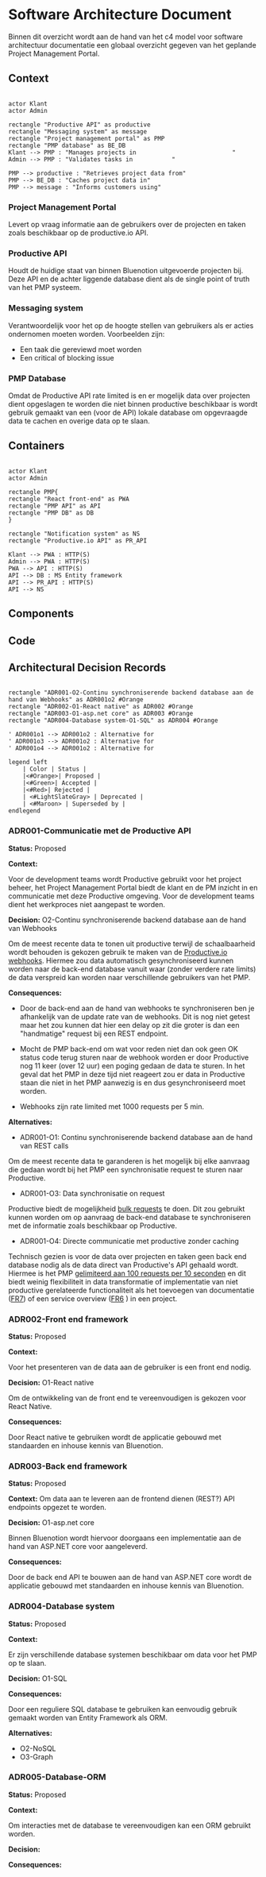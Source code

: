 # Software Architecture Document

Binnen dit overzicht wordt aan de hand van het c4 model voor software architectuur documentatie een globaal overzicht gegeven van het geplande Project Management Portal.

## Context

```plantuml

actor Klant
actor Admin

rectangle "Productive API" as productive
rectangle "Messaging system" as message
rectangle "Project management portal" as PMP
rectangle "PMP database" as BE_DB
Klant --> PMP : "Manages projects in                           "
Admin --> PMP : "Validates tasks in           "

PMP --> productive : "Retrieves project data from"
PMP --> BE_DB : "Caches project data in"
PMP --> message : "Informs customers using"

```

### Project Management Portal

Levert op vraag informatie aan de gebruikers over de projecten en taken zoals beschikbaar op de productive.io API.

### Productive API

Houdt de huidige staat van binnen Bluenotion uitgevoerde projecten bij. Deze API en de achter liggende database dient als de single point of truth van het PMP systeem.

### Messaging system

Verantwoordelijk voor het op de hoogte stellen van gebruikers als er acties ondernomen moeten worden. Voorbeelden zijn:

- Een taak die gereviewd moet worden
- Een critical of blocking issue

### PMP Database

Omdat de Productive API rate limited is en er mogelijk data over projecten dient opgeslagen te worden die niet binnen productive beschikbaar is wordt gebruik gemaakt van een (voor de API) lokale database om opgevraagde data te cachen en overige data op te slaan.

## Containers

```plantuml

actor Klant
actor Admin

rectangle PMP{
rectangle "React front-end" as PWA
rectangle "PMP API" as API
rectangle "PMP DB" as DB
}

rectangle "Notification system" as NS
rectangle "Productive.io API" as PR_API

Klant --> PWA : HTTP(S)
Admin --> PWA : HTTP(S)
PWA --> API : HTTP(S)
API --> DB : MS Entity framework
API --> PR_API : HTTP(S)
API --> NS

```

## Components

## Code

## Architectural Decision Records

```plantuml

rectangle "ADR001-O2-Continu synchroniserende backend database aan de hand van Webhooks" as ADR001o2 #Orange
rectangle "ADR002-O1-React native" as ADR002 #Orange
rectangle "ADR003-O1-asp.net core" as ADR003 #Orange
rectangle "ADR004-Database system-O1-SQL" as ADR004 #Orange

' ADR001o1 --> ADR001o2 : Alternative for
' ADR001o3 --> ADR001o2 : Alternative for
' ADR001o4 --> ADR001o2 : Alternative for

legend left
    | Color | Status |
    |<#Orange>| Proposed |
    |<#Green>| Accepted |
    |<#Red>| Rejected |
    | <#LightSlateGray> | Deprecated |
    | <#Maroon> | Superseded by |
endlegend

```

### ADR001-Communicatie met de Productive API

**Status:** Proposed

**Context:**

Voor de development teams wordt Productive gebruikt voor het project beheer, het Project Management Portal biedt de klant en de PM inzicht in en communicatie met deze Productive omgeving. Voor de development teams dient het werkproces niet aangepast te worden.

**Decision:** O2-Continu synchroniserende backend database aan de hand van Webhooks

Om de meest recente data te tonen uit productive terwijl de schaalbaarheid wordt behouden is gekozen gebruik te maken van de [Productive.io webhooks](https://developer.productive.io/webhooks.html#webhooks). Hiermee zou data automatisch gesynchroniseerd kunnen worden naar de back-end database vanuit waar (zonder verdere rate limits) de data verspreid kan worden naar verschillende gebruikers van het PMP.

**Consequences:**

- Door de back-end aan de hand van webhooks te synchroniseren ben je afhankelijk van de update rate van de webhooks. Dit is nog niet getest maar het zou kunnen dat hier een delay op zit die groter is dan een "handmatige" request bij een REST endpoint.

- Mocht de PMP back-end om wat voor reden niet dan ook geen OK status code terug sturen naar de webhook worden er door Productive nog 11 keer (over 12 uur) een poging gedaan de data te sturen. In het geval dat het PMP in deze tijd niet reageert zou er data in Productive staan die niet in het PMP aanwezig is en dus gesynchroniseerd moet worden.

- Webhooks zijn rate limited met 1000 requests per 5 min.

**Alternatives:**

- ADR001-O1: Continu synchroniserende backend database aan de hand van REST calls

Om de meest recente data te garanderen is het mogelijk bij elke aanvraag die gedaan wordt bij het PMP een synchronisatie request te sturen naar Productive.

- ADR001-O3: Data synchronisatie on request

Productive biedt de mogelijkheid [bulk requests](https://developer.productive.io/index.html#header-content-negotiation) te doen. Dit zou gebruikt kunnen worden om op aanvraag de back-end database te synchroniseren met de informatie zoals beschikbaar op Productive.

- ADR001-O4: Directe communicatie met productive zonder caching

Technisch gezien is voor de data over projecten en taken geen back end database nodig als de data direct van Productive's API gehaald wordt. Hiermee is het PMP [gelimiteerd aan 100 requests per 10 seconden](https://developer.productive.io/index.html#header-rate-limits) en dit biedt weinig flexibiliteit in data transformatie of implementatie van niet productive gerelateerde functionaliteit als het toevoegen van documentatie ([FR7](./FunctioneelOntwerp.md#fr71-openendownloaden-document)) of een service overview ([FR6](FunctioneelOntwerp.md#fr61-inzien-lijst-van-project-dependencies) ) in een project.

### ADR002-Front end framework

**Status:** Proposed

**Context:**

Voor het presenteren van de data aan de gebruiker is een front end nodig.

**Decision:** O1-React native

Om de ontwikkeling van de front end te vereenvoudigen is gekozen voor React Native.

**Consequences:**

Door React native te gebruiken wordt de applicatie gebouwd met standaarden en inhouse kennis van Bluenotion.

### ADR003-Back end framework

**Status:** Proposed

**Context:**
Om data aan te leveren aan de frontend dienen (REST?) API endpoints opgezet te worden.

**Decision:** O1-asp.net core

Binnen Bluenotion wordt hiervoor doorgaans een implementatie aan de hand van ASP.NET core voor aangeleverd.

**Consequences:**

Door de back end API te bouwen aan de hand van ASP.NET core wordt de applicatie gebouwd met standaarden en inhouse kennis van Bluenotion.

### ADR004-Database system

**Status:** Proposed

**Context:**

Er zijn verschillende database systemen beschikbaar om data voor het PMP op te slaan.

**Decision:** O1-SQL

**Consequences:**

Door een reguliere SQL database te gebruiken kan eenvoudig gebruik gemaakt worden van Entity Framework als ORM.

**Alternatives:**

- O2-NoSQL
- O3-Graph

### ADR005-Database-ORM

<!-- Niet echt architectural significant -->

**Status:** Proposed

**Context:**

Om interacties met de database te vereenvoudigen kan een ORM gebruikt worden.

**Decision:**

**Consequences:**


